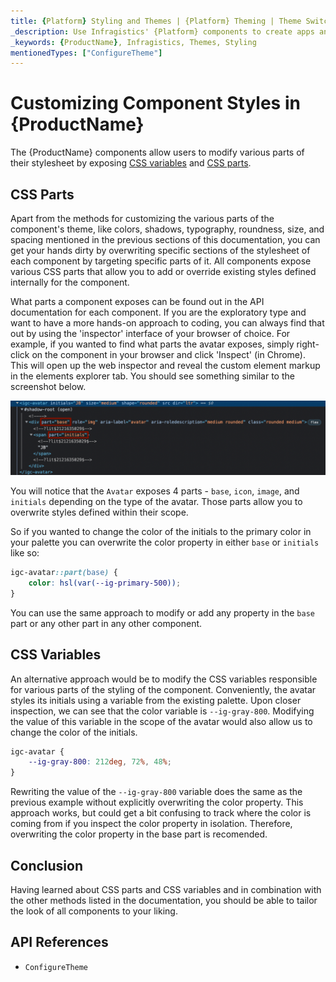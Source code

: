 ```yaml
---
title: {Platform} Styling and Themes | {Platform} Theming | Theme Switching | Infragistics
_description: Use Infragistics' {Platform} components to create apps and improve data visualization with the world’s fastest, virtualized, real-time {Platform} data grid and streaming financial and business and financial charts.
_keywords: {ProductName}, Infragistics, Themes, Styling
mentionedTypes: ["ConfigureTheme"]
---
```


# Customizing Component Styles in {ProductName}

The {ProductName} components allow users to modify various parts of their stylesheet by exposing [CSS variables](https://developer.mozilla.org/en-US/docs/Web/CSS/Using_CSS_custom_properties) and [CSS parts](https://developer.mozilla.org/en-US/docs/Web/CSS/::part).

## CSS Parts

Apart from the methods for customizing the various parts of the component's theme, like colors, shadows, typography, roundness, size, and spacing mentioned in the previous sections of this documentation, you can get your hands dirty by overwriting specific sections of the stylesheet of each component by targeting specific parts of it. All components expose various CSS parts that allow you to add or override existing styles defined internally for the component.

What parts a component exposes can be found out in the API documentation for each component. If you are the exploratory type and want to have a more hands-on approach to coding, you can always find that out by using the 'inspector' interface of your browser of choice.
For example, if you wanted to find what parts the avatar exposes, simply right-click on the component in your browser and click 'Inspect' (in Chrome). This will open up the web inspector and reveal the custom element markup in the elements explorer tab. You should see something similar to the screenshot below.

<img class="responsive-img" src="../../images/avatar-markup.png" />

You will notice that the `Avatar` exposes 4 parts - `base`, `icon`, `image`, and `initials` depending on the type of the avatar. Those parts allow you to overwrite styles defined within their scope.

So if you wanted to change the color of the initials to the primary color in your palette you can overwrite the color property in either `base` or `initials` like so:

```css
igc-avatar::part(base) {
    color: hsl(var(--ig-primary-500));
}
```

You can use the same approach to modify or add any property in the `base` part or any other part in any other component.

## CSS Variables

An alternative approach would be to modify the CSS variables responsible for various parts of the styling of the component. Conveniently, the avatar styles its initials using a variable from the existing palette. Upon closer inspection, we can see that the color variable is `--ig-gray-800`. Modifying the value of this variable in the scope of the avatar would also allow us to change the color of the initials.

```css
igc-avatar {
    --ig-gray-800: 212deg, 72%, 48%;
}
```

Rewriting the value of the `--ig-gray-800` variable does the same as the previous example without explicitly overwriting the color property. This approach works, but could get a bit confusing to track where the color is coming from if you inspect the color property in isolation. Therefore, overwriting the color property in the base part is recomended.


## Conclusion

Having learned about CSS parts and CSS variables and in combination with the other methods listed in the documentation, you should be able to tailor the look of all components to your liking.

## API References

 - `ConfigureTheme`